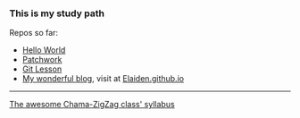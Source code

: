 ### This is my study path

Repos so far:


* [Hello World](https://github.com/Elaiden/hello-world)
* [Patchwork](https://github.com/Elaiden/patchwork)
* [Git Lesson](https://github.com/Elaiden/git-lesson-repository)
* [My wonderful blog](https://github.com/Elaiden/Elaiden.github.io), visit at [Elaiden.github.io](https://elaiden.github.io/)


---

[The awesome Chama-ZigZag class' syllabus](https://github.com/green-fox-academy/zigzag-syllabus)
